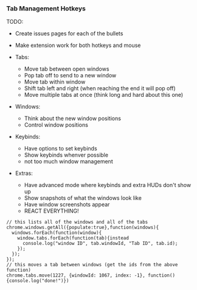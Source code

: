 ### Tab Management Hotkeys

TODO:
- Create issues pages for each of the bullets
- Make extension work for both hotkeys and mouse
- Tabs:

  - Move tab between open windows
  - Pop tab off to send to a new window
  - Move tab within window
  - Shift tab left and right (when reaching the end it will pop off)
  - Move multiple tabs at once (think long and hard about this one)

- Windows:
  - Think about the new window positions
  - Control window positions

- Keybinds:
  - Have options to set keybinds
  - Show keybinds whenver possible
  - not too much window management

- Extras:
  - Have advanced mode where keybinds and extra HUDs don't show up
  - Show snapshots of what the windows look like
  - Have window screenshots appear
  - REACT EVERYTHING!

```
// this lists all of the windows and all of the tabs
chrome.windows.getAll({populate:true},function(windows){
  windows.forEach(function(window){
    window.tabs.forEach(function(tab){instead
      console.log("window ID", tab.windowId, "Tab ID", tab.id);
    });
  });
});
// this moves a tab between windows (get the ids from the above function)
chrome.tabs.move(1227, {windowId: 1067, index: -1}, function(){console.log("done!")})
```

